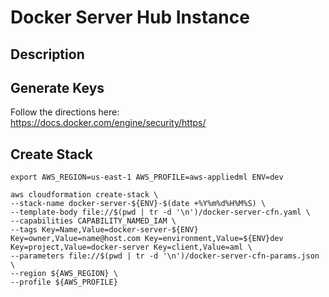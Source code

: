 # Docker Server Hub Instance

## Description

## Generate Keys
Follow the directions here:  
https://docs.docker.com/engine/security/https/

## Create Stack
```
export AWS_REGION=us-east-1 AWS_PROFILE=aws-appliedml ENV=dev
```

```
aws cloudformation create-stack \
--stack-name docker-server-${ENV}-$(date +%Y%m%d%H%M%S) \
--template-body file://$(pwd | tr -d '\n')/docker-server-cfn.yaml \
--capabilities CAPABILITY_NAMED_IAM \
--tags Key=Name,Value=docker-server-${ENV} Key=owner,Value=name@host.com Key=environment,Value=${ENV}dev Key=project,Value=docker-server Key=client,Value=aml \
--parameters file://$(pwd | tr -d '\n')/docker-server-cfn-params.json \
--region ${AWS_REGION} \
--profile ${AWS_PROFILE}
```





